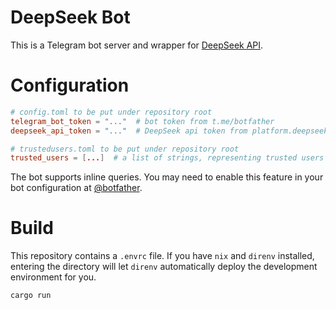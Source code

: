 # DeepSeek Bot

This is a Telegram bot server and wrapper for [DeepSeek API](https://api-docs.deepseek.com/).

# Configuration

```toml
# config.toml to be put under repository root
telegram_bot_token = "..."  # bot token from t.me/botfather
deepseek_api_token = "..."  # DeepSeek api token from platform.deepseek.com
```

```toml
# trustedusers.toml to be put under repository root
trusted_users = [...]  # a list of strings, representing trusted users' uids
```

The bot supports inline queries. You may need to enable this feature in your bot configuration at [@botfather](https://t.me/botfather).

# Build

This repository contains a `.envrc` file. If you have `nix` and `direnv` installed,
entering the directory will let `direnv` automatically deploy the development environment for you.

```sh
cargo run
```
